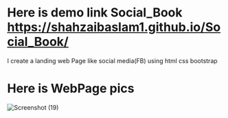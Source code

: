 # Here is demo link Social_Book https://shahzaibaslam1.github.io/Social_Book/
I create a landing web Page like social media(FB) using html css bootstrap
# Here is WebPage pics
![Screenshot (19)](https://user-images.githubusercontent.com/109457604/217334362-3385a9cf-9455-4765-a446-9e221b688fbd.png)
